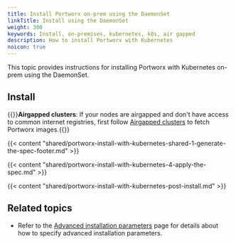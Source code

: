 ```yaml
---
title: Install Portworx on-prem using the DaemonSet
linkTitle: Install using the DaemonSet
weight: 300
keywords: Install, on-premises, kubernetes, k8s, air gapped
description: How to install Portworx with Kubernetes
noicon: true
---
```


This topic provides instructions for installing Portworx with Kubernetes on-prem using the DaemonSet.

## Install

{{<info>}}**Airgapped clusters**: If your nodes are airgapped and don't have access to common internet registries, first follow [Airgapped clusters](/portworx-install-with-kubernetes/on-premise/airgapped) to fetch Portworx images.{{</info>}}

{{< content "shared/portworx-install-with-kubernetes-shared-1-generate-the-spec-footer.md" >}}

{{< content "shared/portworx-install-with-kubernetes-4-apply-the-spec.md" >}}

{{< content "shared/portworx-install-with-kubernetes-post-install.md" >}}

## Related topics

* Refer to the [Advanced installation parameters](/portworx-install-with-kubernetes/operate-and-maintain-on-kubernetes/other-operations/advanced-installation-parameters/) page for details about how to specify advanced installation parameters.
